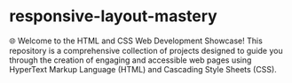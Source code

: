 # responsive-layout-mastery
🌐 Welcome to the HTML and CSS Web Development Showcase! This repository is a comprehensive collection of projects designed to guide you through the creation of engaging and accessible web pages using HyperText Markup Language (HTML) and Cascading Style Sheets (CSS).
